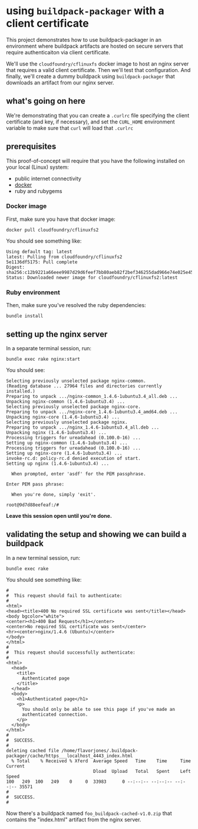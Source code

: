 # using `buildpack-packager` with a client certificate

This project demonstrates how to use buildpack-packager in an
environment where buildpack artifacts are hosted on secure servers
that require authenticaiton via client certificate.

We'll use the `cloudfoundry/cflinuxfs` docker image to host an nginx
server that requires a valid client certificate. Then we'll test that
configuration. And finally, we'll create a dummy buildpack using
`buildpack-packager` that downloads an artifact from our nginx server.


## what's going on here

We're demonstrating that you can create a `.curlrc` file specifying
the client certificate (and key, if necessary), and set the
`CURL_HOME` environment variable to make sure that `curl` will load
that `.curlrc`


## prerequisites

This proof-of-concept will require that you have the following
installed on your local (Linux) system:

* public internet connectivity
* [docker](https://docs.docker.com/linux/step_one/)
* ruby and rubygems


### Docker image

First, make sure you have that docker image:

```
docker pull cloudfoundry/cflinuxfs2
```

You should see something like:

```
Using default tag: latest
latest: Pulling from cloudfoundry/cflinuxfs2
5e1136df5175: Pull complete 
Digest: sha256:c12b9221a66eee9987d29d6feef7bb80aeb82f2bef346255dad966e74e025e45
Status: Downloaded newer image for cloudfoundry/cflinuxfs2:latest
```


### Ruby environment

Then, make sure you've resolved the ruby dependencies:

```
bundle install
```


## setting up the nginx server

In a separate terminal session, run:

```
bundle exec rake nginx:start
```

You should see:

```
Selecting previously unselected package nginx-common.
(Reading database ... 27964 files and directories currently installed.)
Preparing to unpack .../nginx-common_1.4.6-1ubuntu3.4_all.deb ...
Unpacking nginx-common (1.4.6-1ubuntu3.4) ...
Selecting previously unselected package nginx-core.
Preparing to unpack .../nginx-core_1.4.6-1ubuntu3.4_amd64.deb ...
Unpacking nginx-core (1.4.6-1ubuntu3.4) ...
Selecting previously unselected package nginx.
Preparing to unpack .../nginx_1.4.6-1ubuntu3.4_all.deb ...
Unpacking nginx (1.4.6-1ubuntu3.4) ...
Processing triggers for ureadahead (0.100.0-16) ...
Setting up nginx-common (1.4.6-1ubuntu3.4) ...
Processing triggers for ureadahead (0.100.0-16) ...
Setting up nginx-core (1.4.6-1ubuntu3.4) ...
invoke-rc.d: policy-rc.d denied execution of start.
Setting up nginx (1.4.6-1ubuntu3.4) ...

  When prompted, enter 'asdf' for the PEM passphrase.

Enter PEM pass phrase:

  When you're done, simply 'exit'.

root@9d7d88eefeaf:/# 
```

**Leave this session open until you're done.**


## validating the setup and showing we can build a buildpack

In a new terminal session, run:

```
bundle exec rake
```

You should see something like:

```
#
#  This request should fail to authenticate:
#
<html>
<head><title>400 No required SSL certificate was sent</title></head>
<body bgcolor="white">
<center><h1>400 Bad Request</h1></center>
<center>No required SSL certificate was sent</center>
<hr><center>nginx/1.4.6 (Ubuntu)</center>
</body>
</html>
#
#  This request should successfully authenticate:
#
<html>
  <head>
    <title>
      Authenticated page
    </title>
  </head>
  <body>
    <h1>Authenticated page</h1>
    <p>
      You should only be able to see this page if you've made an
      authenticated connection.
    </p>
  </body>
</html>
#
#  SUCCESS.
#
deleting cached file /home/flavorjones/.buildpack-packager/cache/https___localhost_4443_index.html
  % Total    % Received % Xferd  Average Speed   Time    Time     Time  Current
                                 Dload  Upload   Total   Spent    Left  Speed
100   249  100   249    0     0  33983      0 --:--:-- --:--:-- --:--:-- 35571
#
#  SUCCESS.
#
```

Now there's a buildpack named `foo_buildpack-cached-v1.0.zip` that
contains the "index.html" artifact from the nginx server.
